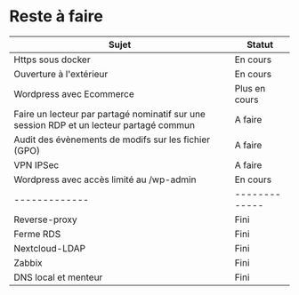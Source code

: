 # Reste à faire 
| Sujet  | Statut |
| ------------- | ------------- |
| Https sous docker  | En cours  |
| Ouverture à l'extérieur  | En cours  |
| Wordpress avec Ecommerce  | Plus en cours  |
| Faire un lecteur par partagé nominatif sur une session RDP et un lecteur partagé commun  | A faire  |
| Audit des évènements de modifs sur les fichier (GPO)  | A faire  |
| VPN IPSec  | A faire  |
| Wordpress avec accès limité au /wp-admin  | En cours  |
| ------------- | ------------- |
| Reverse-proxy  | Fini  |
| Ferme RDS  | Fini  |
| Nextcloud-LDAP  | Fini  |
| Zabbix  | Fini |
| DNS local et menteur  | Fini  |
